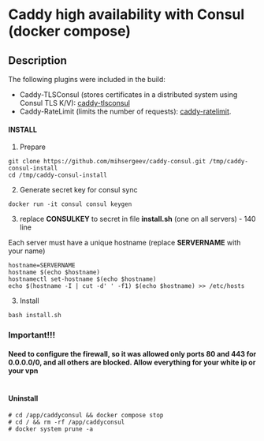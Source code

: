 # Caddy high availability with Consul (docker compose)

## Description


The following plugins were included in the build:

- Caddy-TLSConsul (stores certificates in a distributed system using Consul TLS K/V): [caddy-tlsconsul](https://github.com/pteich/caddy-tlsconsul)
- Caddy-RateLimit (limits the number of requests): [caddy-ratelimit](https://github.com/hundertzehn/caddy-ratelimit).


 


#### INSTALL

1. Prepare

```
git clone https://github.com/mihsergeev/caddy-consul.git /tmp/caddy-consul-install
cd /tmp/caddy-consul-install
```

2. Generate secret key for consul sync


```
docker run -it consul consul keygen
```
3. replace **CONSULKEY** to secret in file **install.sh** (one on all servers) - 140 line

Each server must have a unique hostname (replace **SERVERNAME** with your name)

```
hostname=SERVERNAME
hostname $(echo $hostname)
hostnamectl set-hostname $(echo $hostname)
echo $(hostname -I | cut -d' ' -f1) $(echo $hostname) >> /etc/hosts
```


3. Install 
```
bash install.sh
```


### Important!!!
#### Need to configure the firewall, so it was allowed only ports 80 and 443 for 0.0.0.0/0, and all others are blocked. Allow everything for your white ip or your vpn


#
#


####  Uninstall
```
# cd /app/caddyconsul && docker compose stop
# cd / && rm -rf /app/caddyconsul
# docker system prune -a
```
